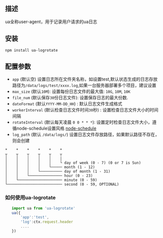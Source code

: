 ## 描述

ua全称user-agent，用于记录用户请求的ua日志

## 安装

    npm install ua-logrotate

## 配置参数
- `app` (默认空) 设置日志所在文件夹名称，如设置test,默认状态生成的日志存放路径为`/data/logs/test/xxxx.log`,如果一台服务器部署多个项目，建议设置
- `max_size` (默认`10M`): 设置每份日志文件的最大值: `10G`, `10M`, `10K`
- `file_num` (默认保存`30`份日志文件): 设置保存日志的最大份数.
- `dateFormat` (默认`YYYY-MM-DD_HH`) : 默认日志文件生成格式
- `workerInterval` (默认检查日志文件时间`30`秒) : 设置检查日志文件大小的时间间隔
- `rotateInterval` (默认每天凌晨 `0 0 * * *`): 设置定时检查日志文件大小，遵循node-schedule设置风格 [node-schedule](https://github.com/node-schedule/node-schedule) 
- `log_path` (默认 `/data/logs/`) 设置日志文件存放路径，如果默认路径不存在，则会创建

```
*    *    *    *    *    *
┬    ┬    ┬    ┬    ┬    ┬
│    │    │    │    │    |
│    │    │    │    │    └ day of week (0 - 7) (0 or 7 is Sun)
│    │    │    │    └───── month (1 - 12)
│    │    │    └────────── day of month (1 - 31)
│    │    └─────────────── hour (0 - 23)
│    └──────────────────── minute (0 - 59)
└───────────────────────── second (0 - 59, OPTIONAL)
```

### 如何使用ua-logrotate

 ```js
    import ua from 'ua-logrotate'
    ua({
        'app':'test',
        'log':ctx.request.header
        ....
    })
